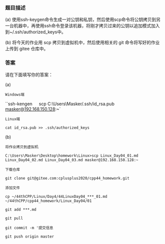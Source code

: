 ### 题目描述

(a) 使用ssh-keygen命令生成一对公钥和私钥，然后使用scp命令将公钥拷贝到另一台机器中，再使用ssh命令登录该机器，将刚才拷贝过来的公钥以追加模式加入到~/.ssh/authorized_keys中。

(b) 将今天的作业用 scp 拷贝到虚拟机中，然后使用相关的 git 命令将写好的作业上传到 gitee 仓库中。

### 答案

请在下面填写你的答案：

(a)

`Windows端`

``ssh-kengen` 	`scp C:\Users\Masker/.ssh/id_rsa.pub masker@192.168.150.128:~`

`Linux端`

`cat id_rsa.pub >> .ssh/authorized_keys`

(b)

`将作业拷贝到虚拟机`

`C:\Users\Masker\Desktop\homework\Linux>scp Linux_Day04_01.md Linux_Day04_02.md Linux_Day04_03.md masker@192.168.150.128:~`

`下载仓库`

`git clone git@gitee.com:cplusplus2020/cpp44_homework.git`

`添加文件`

`cp ~/44thCPP/Linux/Day4/44LinuxDay04_***_01.md ~/44thCPP/cpp44_homework/Linux_Day04/01`

`git add ***.md`

`git pull`

`git commit -m '提交信息`

`git push origin master`


